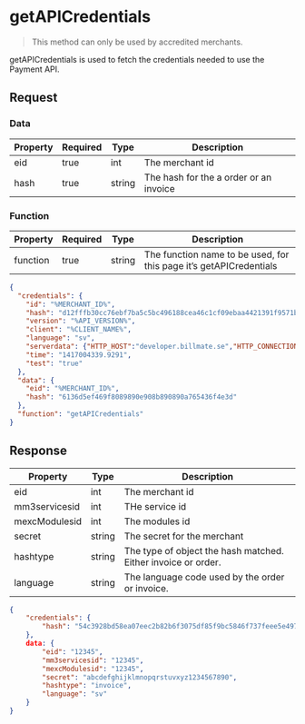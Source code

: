 # getAPICredentials

> This method can only be used by accredited merchants.

getAPICredentials is used to fetch the credentials needed to use the Payment API.

## Request

### Data

| Property | Required | Type   | Description                            |
|----------|----------|--------|----------------------------------------|
| eid      | true     | int    | The merchant id                        |
| hash     | true     | string | The hash for the a order or an invoice |


### Function

| Property | Required | Type   | Description                                                     |
|----------|----------|--------|-----------------------------------------------------------------|
| function | true     | string | The function name to be used, for this page it’s getAPICredentials |

```json
{
  "credentials": {
    "id": "%MERCHANT_ID%",
    "hash": "d12fffb30cc76ebf7ba5c5bc496188cea46c1cf09ebaa4421391f9571bd4df6920223222e87b6bf0dcb7fa8867410851e148f84f9dec6d94b1fddf9f66dc1307",
    "version": "%API_VERSION%",
    "client": "%CLIENT_NAME%",
    "language": "sv",
    "serverdata": {"HTTP_HOST":"developer.billmate.se","HTTP_CONNECTION":"keep-alive","HTTP_CACHE_CONTROL":"max-age=0","HTTP_ACCEPT":"text\/html,application\/xhtml+xml,application\/xml;q=0.9,image\/webp,*\/*;q=0.8","HTTP_USER_AGENT":"Mozilla\/5.0 (Macintosh; Intel Mac OS X 10_10_1) AppleWebKit\/537.36 (KHTML, like Gecko) Chrome\/39.0.2171.95 Safari\/537.36","HTTP_ACCEPT_ENCODING":"gzip, deflate, sdch","HTTP_ACCEPT_LANGUAGE":"en-US,en;q=0.8","PATH":"\/sbin:\/usr\/sbin:\/bin:\/usr\/bin","SERVER_SOFTWARE":"Apache\/2.2.26 (Amazon)","SERVER_NAME":"developer.billmate.se","SERVER_ADDR":"172.31.22.88","SERVER_PORT":"80","REMOTE_ADDR":"2.71.114.219","REMOTE_PORT":"53241","GATEWAY_INTERFACE":"CGI\/1.1","SERVER_PROTOCOL":"HTTP\/1.1","REQUEST_METHOD":"GET","QUERY_STRING":"","REQUEST_TIME":1421313644},
    "time": "1417004339.9291",
    "test": "true"
  },
  "data": {
    "eid": "%MERCHANT_ID%",
    "hash": "6136d5ef469f8089890e908b890890a765436f4e3d"
  },
  "function": "getAPICredentials"
}
```

## Response

| Property      | Type   | Description                                                   |
|---------------|--------|---------------------------------------------------------------|
| eid           | int    | The merchant id                                               |
| mm3servicesid | int    | THe service id                                                |
| mexcModulesid | int    | The modules id                                                |
| secret        | string | The secret for the merchant                                   |
| hashtype      | string | The type of object the hash matched. Either invoice or order. |
| language      | string | The language code used by the order or invoice.               |

```json
{
    "credentials": {
        "hash": "54c3928bd58ea07eec2b82b6f3075df85f9bc5846f737feee5e497dcf96df26097258b30447df4627f97fcd4100fa86f7dbe9dd4a753da29939d34c9afae013f"
    },
    data: {
        "eid": "12345",
        "mm3servicesid": "12345",
        "mexcModulesid": "12345",
        "secret": "abcdefghijklmnopqrstuvxyz1234567890",
        "hashtype": "invoice",
        "language": "sv"
    }
}